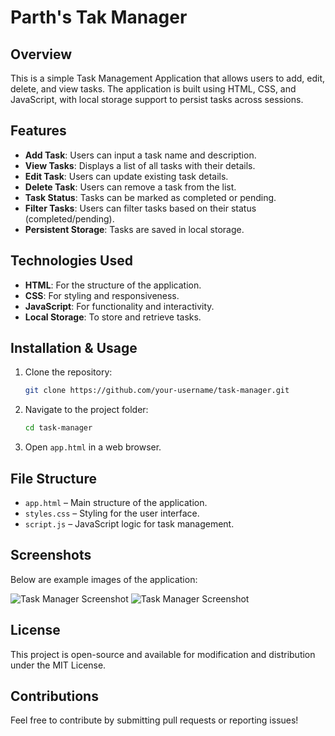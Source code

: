 # Parth's Tak Manager

## Overview
This is a simple Task Management Application that allows users to add, edit, delete, and view tasks. The application is built using HTML, CSS, and JavaScript, with local storage support to persist tasks across sessions.

## Features
- **Add Task**: Users can input a task name and description.
- **View Tasks**: Displays a list of all tasks with their details.
- **Edit Task**: Users can update existing task details.
- **Delete Task**: Users can remove a task from the list.
- **Task Status**: Tasks can be marked as completed or pending.
- **Filter Tasks**: Users can filter tasks based on their status (completed/pending).
- **Persistent Storage**: Tasks are saved in local storage.

## Technologies Used
- **HTML**: For the structure of the application.
- **CSS**: For styling and responsiveness.
- **JavaScript**: For functionality and interactivity.
- **Local Storage**: To store and retrieve tasks.

## Installation & Usage
1. Clone the repository:
   ```sh
   git clone https://github.com/your-username/task-manager.git
   ```
2. Navigate to the project folder:
   ```sh
   cd task-manager
   ```
3. Open `app.html` in a web browser.

## File Structure
- `app.html` – Main structure of the application.
- `styles.css` – Styling for the user interface.
- `script.js` – JavaScript logic for task management.

## Screenshots
Below are example images of the application:

![Task Manager Screenshot](download.png)
![Task Manager Screenshot](download_1.png)

## License
This project is open-source and available for modification and distribution under the MIT License.

## Contributions
Feel free to contribute by submitting pull requests or reporting issues!
